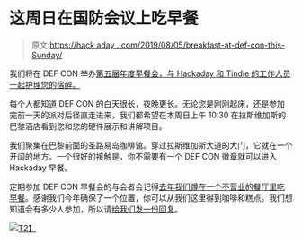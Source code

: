 # 这周日在国防会议上吃早餐

> 原文:[https://hack aday . com/2019/08/05/breakfast-at-def-con-this-Sunday/](https://hackaday.com/2019/08/05/breakfast-at-def-con-this-sunday/)

我们将在 DEF CON 举办[第五届年度早餐会，与 Hackaday 和 Tindie 的工作人员一起护理您的宿醉。](https://www.eventbrite.com/e/hackaday-tindie-presents-breakfast-at-def-con-tickets-67318548591)

每个人都知道 DEF CON 的白天很长，夜晚更长。无论您是刚刚起床，还是参加完前一天的派对后径直走进来，我们都希望在本周日上午 10:30 在拉斯维加斯的巴黎酒店看到您和您的硬件展示和讲解项目。

我们聚集在巴黎前面的圣路易岛咖啡馆。穿过拉斯维加斯大道的大门，它就在一个开阔的地方。一个很好的接触是，你不需要有一个 DEF CON 徽章就可以进入 Hackaday 早餐。

定期参加 DEF CON 早餐会的与会者会记得[去年我们蹲在一个不营业的餐厅里吃早餐](https://hackaday.com/2018/08/16/breakfast-at-def-con-the-greatest-illicit-meetup-of-all/)。感谢我们今年确保了一个位置，你可以从我们这里得到咖啡和糕点。我们想知道会有多少人参加，所以请[给我们发一份回复](https://www.eventbrite.com/e/hackaday-tindie-presents-breakfast-at-def-con-tickets-67318548591)。

[![](../Images/639c4834d2ecd7351493a4fba45e49cd.png)T2】](https://hackaday.com/wp-content/uploads/2019/08/Defcon-Breakfast_large.jpg)